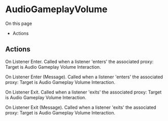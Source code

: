 # AudioGameplayVolume

On this page 

  * Actions





## Actions

On Listener Enter. Called when a listener 'enters' the associated proxy: Target is Audio Gameplay Volume Interaction.

On Listener Enter (Message). Called when a listener 'enters' the associated proxy: Target is Audio Gameplay Volume Interaction.

On Listener Exit. Called when a listener 'exits' the associated proxy: Target is Audio Gameplay Volume Interaction.

On Listener Exit (Message). Called when a listener 'exits' the associated proxy: Target is Audio Gameplay Volume Interaction.
